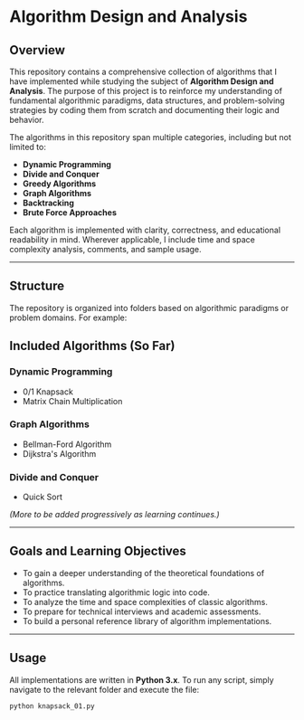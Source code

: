 # Algorithm Design and Analysis

## Overview

This repository contains a comprehensive collection of algorithms that I have implemented while studying the subject of **Algorithm Design and Analysis**. The purpose of this project is to reinforce my understanding of fundamental algorithmic paradigms, data structures, and problem-solving strategies by coding them from scratch and documenting their logic and behavior.

The algorithms in this repository span multiple categories, including but not limited to:

- **Dynamic Programming**
- **Divide and Conquer**
- **Greedy Algorithms**
- **Graph Algorithms**
- **Backtracking**
- **Brute Force Approaches**

Each algorithm is implemented with clarity, correctness, and educational readability in mind. Wherever applicable, I include time and space complexity analysis, comments, and sample usage.

---

## Structure

The repository is organized into folders based on algorithmic paradigms or problem domains. For example:


## Included Algorithms (So Far)

### Dynamic Programming
- 0/1 Knapsack
- Matrix Chain Multiplication

### Graph Algorithms
- Bellman-Ford Algorithm
- Dijkstra's Algorithm

### Divide and Conquer
- Quick Sort

_(More to be added progressively as learning continues.)_

---

## Goals and Learning Objectives

- To gain a deeper understanding of the theoretical foundations of algorithms.
- To practice translating algorithmic logic into code.
- To analyze the time and space complexities of classic algorithms.
- To prepare for technical interviews and academic assessments.
- To build a personal reference library of algorithm implementations.

---

## Usage

All implementations are written in **Python 3.x**. To run any script, simply navigate to the relevant folder and execute the file:

```bash
python knapsack_01.py
